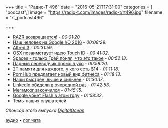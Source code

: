 +++
title = "Радио-Т 496"
date = "2016-05-21T17:31:00"
categories = [ "podcast",]
image = "https://radio-t.com/images/radio-t/rt496.jpg"
filename = "rt_podcast496"

+++

- [RAZR возвращается!](http://www.engadget.com/2016/05/20/moto-razr-flip-phone-teaser/) - *00:01:20*
- [Наш человек на Google I/O 2016](http://www.techhgeeks.com/2016/05/google-io-2016-round-up.html) - *00:08:29*.
- [Alfred 3](https://www.alfredapp.com/blog/announcements/alfred-3-is-here/) - *00:31:59*.
- [OSX позаимствует идею Touch ID](http://www.engadget.com/2016/05/20/apple-touch-id-mac-unlock-report/) - *00:41:02*.
- [Spaces - только Грей понял, что это такое](https://googleblog.blogspot.com/2016/05/introducing-spaces-tool-for-small-group.html) - *00:52:13*.
- [Парный переводчик прямо в ухо](http://www.boredpanda.com/real-time-translator-ear-waverly-labs/) - *00:58:20*.
- [2Т памяти для каждого, у кого есть $14](https://aws.amazon.com/blogs/aws/x1-instances-for-ec2-ready-for-your-memory-intensive-workloads/) - *01:11:18*.
- [PornHub предлагает новый вид фитнеса](http://techcrunch.com/2016/05/18/pornhub-launches-bangfit-so-you-can-bang-to-get-fit/) - *01:18:13*.
- [Наши быстрее, выше и сильнее](https://www.rt.com/news/343723-russian-programmers-icpc-contest-victory/) - *01:30:17*.
- [LinkedIn обидели в очередной раз](https://usblog.kaspersky.com/linkedin-password-leak/7160/) - *01:42:53*.
- [Мегамозг закончился](https://megamozg.ru/) - *01:45:15*.
- [Google убьет Flash в этом году](http://venturebeat.com/2016/05/15/google-targets-html5-default-for-chrome-instead-of-flash-in-q4-2016/) - *01:58:32*.
- Темы наших слушателей

_Спонсор этого выпуска [DigitalOcean](https://www.digitalocean.com)_

[аудио](http://cdn.radio-t.com/rt_podcast496.mp3) • [лог чата](http://chat.radio-t.com/logs/radio-t-496.html)
<audio src="http://cdn.radio-t.com/rt_podcast496.mp3" preload="none"></audio>
